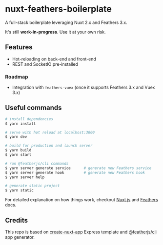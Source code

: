 # nuxt-feathers-boilerplate

A full-stack boilerplate leveraging Nuxt 2.x and Feathers 3.x.

It's still **work-in-progress**. Use it at your own risk.

## Features

* Hot-reloading on back-end and front-end
* REST and SocketIO pre-installed

### Roadmap

* Integration with `feathers-vuex` (once it supports Feathers 3.x and Vuex 3.x)

## Useful commands

``` bash
# install dependencies
$ yarn install

# serve with hot reload at localhost:3000
$ yarn dev

# build for production and launch server
$ yarn build
$ yarn start

# run @featherjs/cli commands
$ yarn server generate service      # generate new Feathers service
$ yarn server generate hook         # generate new Feathers hook
$ yarn server help

# generate static project
$ yarn static
```

For detailed explanation on how things work, checkout [Nuxt.js](https://nuxtjs.org) and [Feathers](https://feathersjs.com/) docs.

## Credits

This repo is based on [create-nuxt-app](https://github.com/nuxt/create-nuxt-app) Express template and [@featherjs/cli](https://github.com/feathersjs/feathers/tree/master/packages/cli) app generator.
